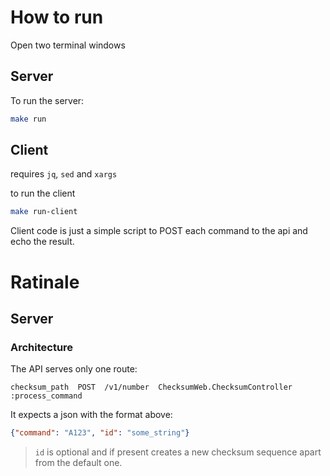 # How to run

Open two terminal windows

## Server
To run the server:
```sh
make run
```

## Client
requires `jq`, `sed` and `xargs`

to run the client 
```sh
make run-client
```

Client code is just a simple script to POST each command to the api and echo the result.

# Ratinale

## Server

### Architecture

The API serves only one route:
```
checksum_path  POST  /v1/number  ChecksumWeb.ChecksumController :process_command
```

It expects a json with the format above:
```json
{"command": "A123", "id": "some_string"}
```

> `id` is optional and if present creates a new checksum sequence apart from the default one.

